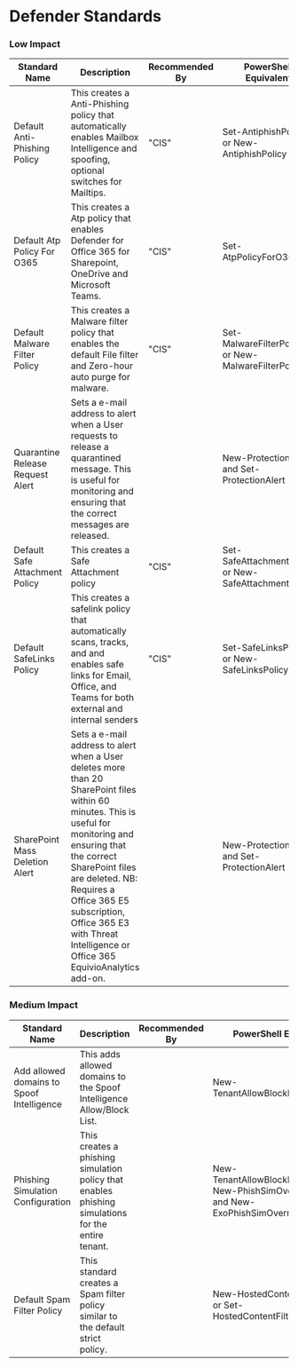 # Defender Standards

### Low Impact

<table data-full-width="true"><thead><tr><th>Standard Name</th><th>Description</th><th>Recommended By</th><th>PowerShell Equivalent</th><th>APIName</th></tr></thead><tbody><tr><td>Default Anti-Phishing Policy</td><td>This creates a Anti-Phishing policy that automatically enables Mailbox Intelligence and spoofing, optional switches for Mailtips.</td><td>"CIS"</td><td>Set-AntiphishPolicy or New-AntiphishPolicy</td><td>AntiPhishPolicy</td></tr><tr><td>Default Atp Policy For O365</td><td>This creates a Atp policy that enables Defender for Office 365 for Sharepoint, OneDrive and Microsoft Teams.</td><td>"CIS"</td><td>Set-AtpPolicyForO365</td><td>AtpPolicyForO365</td></tr><tr><td>Default Malware Filter Policy</td><td>This creates a Malware filter policy that enables the default File filter and Zero-hour auto purge for malware.</td><td>"CIS"</td><td>Set-MalwareFilterPolicy or New-MalwareFilterPolicy</td><td>MalwareFilterPolicy</td></tr><tr><td>Quarantine Release Request Alert</td><td>Sets a e-mail address to alert when a User requests to release a quarantined message. This is useful for monitoring and ensuring that the correct messages are released.</td><td></td><td>New-ProtectionAlert and Set-ProtectionAlert</td><td>QuarantineRequestAlert</td></tr><tr><td>Default Safe Attachment Policy</td><td>This creates a Safe Attachment policy</td><td>"CIS"</td><td>Set-SafeAttachmentPolicy or New-SafeAttachmentPolicy</td><td>SafeAttachmentPolicy</td></tr><tr><td>Default SafeLinks Policy</td><td>This creates a safelink policy that automatically scans, tracks, and and enables safe links for Email, Office, and Teams for both external and internal senders</td><td>"CIS"</td><td>Set-SafeLinksPolicy or New-SafeLinksPolicy</td><td>SafeLinksPolicy</td></tr><tr><td>SharePoint Mass Deletion Alert</td><td>Sets a e-mail address to alert when a User deletes more than 20 SharePoint files within 60 minutes. This is useful for monitoring and ensuring that the correct SharePoint files are deleted. NB: Requires a Office 365 E5 subscription, Office 365 E3 with Threat Intelligence or Office 365 EquivioAnalytics add-on.</td><td></td><td>New-ProtectionAlert and Set-ProtectionAlert</td><td>SharePointMassDeletionAlert</td></tr></tbody></table>

### Medium Impact

<table data-full-width="true"><thead><tr><th>Standard Name</th><th>Description</th><th>Recommended By</th><th>PowerShell Equivalent</th><th>APIName</th></tr></thead><tbody><tr><td>Add allowed domains to Spoof Intelligence</td><td>This adds allowed domains to the Spoof Intelligence Allow/Block List.</td><td></td><td>New-TenantAllowBlockListSpoofItems</td><td>PhishSimSpoofIntelligence</td></tr><tr><td>Phishing Simulation Configuration</td><td>This creates a phishing simulation policy that enables phishing simulations for the entire tenant.</td><td></td><td>New-TenantAllowBlockListItems, New-PhishSimOverridePolicy and New-ExoPhishSimOverrideRule</td><td>PhishingSimulations</td></tr><tr><td>Default Spam Filter Policy</td><td>This standard creates a Spam filter policy similar to the default strict policy.</td><td></td><td>New-HostedContentFilterPolicy or Set-HostedContentFilterPolicy</td><td>SpamFilterPolicy</td></tr></tbody></table>
